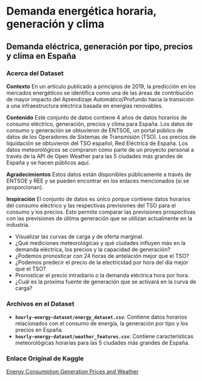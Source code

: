 # Demanda energética horaria, generación y clima

## Demanda eléctrica, generación por tipo, precios y clima en España

### Acerca del Dataset

**Contexto**
En un artículo publicado a principios de 2019, la predicción en los mercados energéticos se identifica como una de las áreas de contribución de mayor impacto del Aprendizaje Automático/Profundo hacia la transición a una infraestructura eléctrica basada en energías renovables.

**Contenido**
Este conjunto de datos contiene 4 años de datos horarios de consumo eléctrico, generación, precios y clima para España. Los datos de consumo y generación se obtuvieron de ENTSOE, un portal público de datos de los Operadores de Sistemas de Transmisión (TSO). Los precios de liquidación se obtuvieron del TSO español, Red Eléctrica de España. Los datos meteorológicos se compraron como parte de un proyecto personal a través de la API de Open Weather para las 5 ciudades más grandes de España y se hacen públicos aquí.

**Agradecimientos**
Estos datos están disponibles públicamente a través de ENTSOE y REE y se pueden encontrar en los enlaces mencionados (si se proporcionan).

**Inspiración**
El conjunto de datos es único porque contiene datos horarios del consumo eléctrico y las respectivas previsiones del TSO para el consumo y los precios. Esto permite comparar las previsiones prospectivas con las previsiones de última generación que se utilizan actualmente en la industria.

*   Visualizar las curvas de carga y de oferta marginal.
*   ¿Qué mediciones meteorológicas y qué ciudades influyen más en la demanda eléctrica, los precios y la capacidad de generación?
*   ¿Podemos pronosticar con 24 horas de antelación mejor que el TSO?
*   ¿Podemos predecir el precio de la electricidad por hora del día mejor que el TSO?
*   Pronosticar el precio intradiario o la demanda eléctrica hora por hora.
*   ¿Cuál es la próxima fuente de generación que se activará en la curva de carga?

### Archivos en el Dataset

*   **`hourly-energy-dataset/energy_dataset.csv`**: Contiene datos horarios relacionados con el consumo de energía, la generación por tipo y los precios en España.
*   **`hourly-energy-dataset/weather_features.csv`**: Contiene características meteorológicas horarias para las 5 ciudades más grandes de España.

### Enlace Original de Kaggle
[Energy Consumption Generation Prices and Weather](https://www.kaggle.com/datasets/nicholasjhana/energy-consumption-generation-prices-and-weather)
